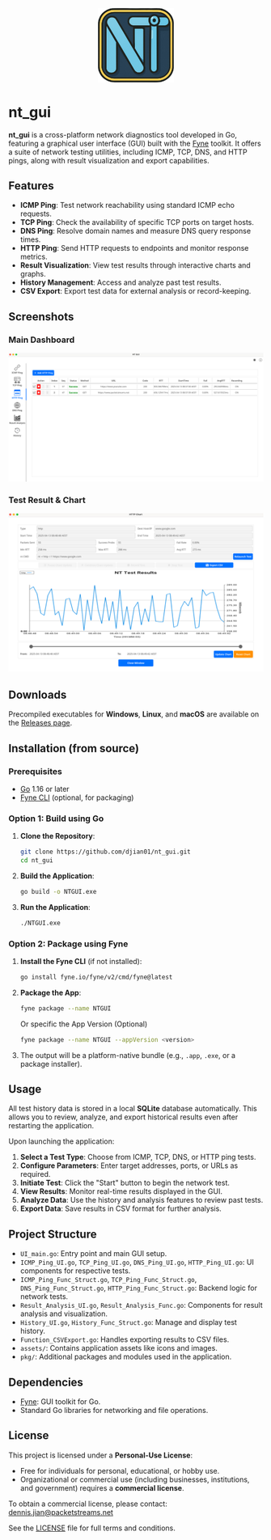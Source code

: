 <p align="center">
  <img src="Icon.png" alt="NTGUI Logo" width="150"/>
</p>

# nt_gui

**nt_gui** is a cross-platform network diagnostics tool developed in Go, featuring a graphical user interface (GUI) built with the [Fyne](https://fyne.io) toolkit. It offers a suite of network testing utilities, including ICMP, TCP, DNS, and HTTP pings, along with result visualization and export capabilities.

## Features

- **ICMP Ping**: Test network reachability using standard ICMP echo requests.
- **TCP Ping**: Check the availability of specific TCP ports on target hosts.
- **DNS Ping**: Resolve domain names and measure DNS query response times.
- **HTTP Ping**: Send HTTP requests to endpoints and monitor response metrics.
- **Result Visualization**: View test results through interactive charts and graphs.
- **History Management**: Access and analyze past test results.
- **CSV Export**: Export test data for external analysis or record-keeping.

## Screenshots

### Main Dashboard

![Main Dashboard](assets/ntgui_mainWindow.png)

### Test Result & Chart

![Test Results Chart](assets/ntgui_chart.png)

## Downloads

Precompiled executables for **Windows**, **Linux**, and **macOS** are available on the [Releases page](https://github.com/djian01/nt_gui/releases).

## Installation (from source)

### Prerequisites

- [Go](https://golang.org/dl/) 1.16 or later
- [Fyne CLI](https://developer.fyne.io/started/packaging) (optional, for packaging)

### Option 1: Build using Go

1. **Clone the Repository**:

   ```bash
   git clone https://github.com/djian01/nt_gui.git
   cd nt_gui
   ```
2. **Build the Application**:

   ```bash
   go build -o NTGUI.exe
   ```
3. **Run the Application**:

   ```bash
   ./NTGUI.exe
   ```

### Option 2: Package using Fyne

1. **Install the Fyne CLI** (if not installed):

   ```bash
   go install fyne.io/fyne/v2/cmd/fyne@latest
   ```
2. **Package the App**:

   ```bash
   fyne package --name NTGUI
   ```

   Or specific the App Version (Optional)

   ```bash
   fyne package --name NTGUI --appVersion <version>
   ```
3. The output will be a platform-native bundle (e.g., `.app`, `.exe`, or a package installer).

## Usage

All test history data is stored in a local **SQLite** database automatically. This allows you to review, analyze, and export historical results even after restarting the application.

Upon launching the application:

1. **Select a Test Type**: Choose from ICMP, TCP, DNS, or HTTP ping tests.
2. **Configure Parameters**: Enter target addresses, ports, or URLs as required.
3. **Initiate Test**: Click the "Start" button to begin the network test.
4. **View Results**: Monitor real-time results displayed in the GUI.
5. **Analyze Data**: Use the history and analysis features to review past tests.
6. **Export Data**: Save results in CSV format for further analysis.

## Project Structure

- `UI_main.go`: Entry point and main GUI setup.
- `ICMP_Ping_UI.go`, `TCP_Ping_UI.go`, `DNS_Ping_UI.go`, `HTTP_Ping_UI.go`: UI components for respective tests.
- `ICMP_Ping_Func_Struct.go`, `TCP_Ping_Func_Struct.go`, `DNS_Ping_Func_Struct.go`, `HTTP_Ping_Func_Struct.go`: Backend logic for network tests.
- `Result_Analysis_UI.go`, `Result_Analysis_Func.go`: Components for result analysis and visualization.
- `History_UI.go`, `History_Func_Struct.go`: Manage and display test history.
- `Function_CSVExport.go`: Handles exporting results to CSV files.
- `assets/`: Contains application assets like icons and images.
- `pkg/`: Additional packages and modules used in the application.

## Dependencies

- [Fyne](https://fyne.io): GUI toolkit for Go.
- Standard Go libraries for networking and file operations.

## License

This project is licensed under a **Personal-Use License**:

- Free for individuals for personal, educational, or hobby use.
- Organizational or commercial use (including businesses, institutions, and government) requires a **commercial license**.

To obtain a commercial license, please contact:
[dennis.jian@packetstreams.net](mailto:dennis.jian@packetstreams.net)

See the [LICENSE](LICENSE) file for full terms and conditions.
